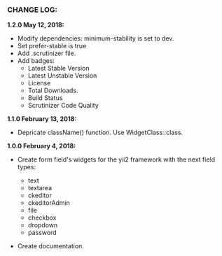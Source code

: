 ### CHANGE LOG:

**1.2.0 May 12, 2018:**
- Modify dependencies: minimum-stability is set to dev.
- Set prefer-stable is true
- Add .scrutinizer file.
- Add badges:
    - Latest Stable Version
    - Latest Unstable Version
    - License
    - Total Downloads.
    - Build Status
    - Scrutinizer Code Quality

**1.1.0 February 13, 2018:**
- Depricate className() function. Use WidgetClass::class.

**1.0.0 February 4, 2018:**
- Create form field's widgets for the yii2 framework with the next field types:
    - text
    - textarea
    - ckeditor
    - ckeditorAdmin
    - file
    - checkbox
    - dropdown
    - password

- Create documentation.
